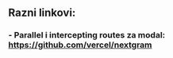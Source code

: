 ## Razni linkovi:

### - Parallel i intercepting routes za modal: https://github.com/vercel/nextgram
